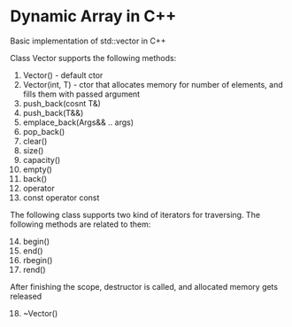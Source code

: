 # Dynamic Array in C++

Basic implementation of std::vector in C++

Class Vector supports the following methods:

1. Vector() - default ctor
2. Vector(int, T) - ctor that allocates memory for number of elements, and fills them with passed argument
3. push_back(cosnt T&)
4. push_back(T&&)
5. emplace_back(Args&& .. args)
6. pop_back()
7. clear()
8. size()
9. capacity()
10. empty()
11. back()
12. operator[](int)
13. const operator[](int) const

The following class supports two kind of iterators for traversing. The following methods are related to them:

14. begin()
15. end()
16. rbegin()
17. rend()

After finishing the scope, destructor is called, and allocated memory gets released

18. ~Vector()

